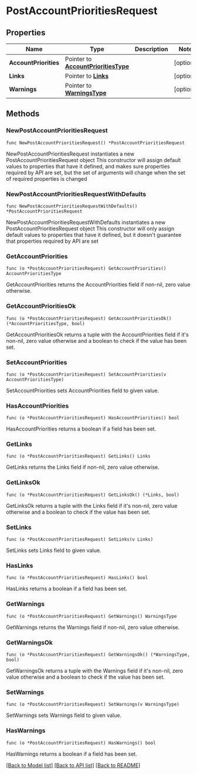# PostAccountPrioritiesRequest

## Properties

Name | Type | Description | Notes
------------ | ------------- | ------------- | -------------
**AccountPriorities** | Pointer to [**AccountPrioritiesType**](AccountPrioritiesType.md) |  | [optional] 
**Links** | Pointer to [**Links**](Links.md) |  | [optional] 
**Warnings** | Pointer to [**WarningsType**](WarningsType.md) |  | [optional] 

## Methods

### NewPostAccountPrioritiesRequest

`func NewPostAccountPrioritiesRequest() *PostAccountPrioritiesRequest`

NewPostAccountPrioritiesRequest instantiates a new PostAccountPrioritiesRequest object
This constructor will assign default values to properties that have it defined,
and makes sure properties required by API are set, but the set of arguments
will change when the set of required properties is changed

### NewPostAccountPrioritiesRequestWithDefaults

`func NewPostAccountPrioritiesRequestWithDefaults() *PostAccountPrioritiesRequest`

NewPostAccountPrioritiesRequestWithDefaults instantiates a new PostAccountPrioritiesRequest object
This constructor will only assign default values to properties that have it defined,
but it doesn't guarantee that properties required by API are set

### GetAccountPriorities

`func (o *PostAccountPrioritiesRequest) GetAccountPriorities() AccountPrioritiesType`

GetAccountPriorities returns the AccountPriorities field if non-nil, zero value otherwise.

### GetAccountPrioritiesOk

`func (o *PostAccountPrioritiesRequest) GetAccountPrioritiesOk() (*AccountPrioritiesType, bool)`

GetAccountPrioritiesOk returns a tuple with the AccountPriorities field if it's non-nil, zero value otherwise
and a boolean to check if the value has been set.

### SetAccountPriorities

`func (o *PostAccountPrioritiesRequest) SetAccountPriorities(v AccountPrioritiesType)`

SetAccountPriorities sets AccountPriorities field to given value.

### HasAccountPriorities

`func (o *PostAccountPrioritiesRequest) HasAccountPriorities() bool`

HasAccountPriorities returns a boolean if a field has been set.

### GetLinks

`func (o *PostAccountPrioritiesRequest) GetLinks() Links`

GetLinks returns the Links field if non-nil, zero value otherwise.

### GetLinksOk

`func (o *PostAccountPrioritiesRequest) GetLinksOk() (*Links, bool)`

GetLinksOk returns a tuple with the Links field if it's non-nil, zero value otherwise
and a boolean to check if the value has been set.

### SetLinks

`func (o *PostAccountPrioritiesRequest) SetLinks(v Links)`

SetLinks sets Links field to given value.

### HasLinks

`func (o *PostAccountPrioritiesRequest) HasLinks() bool`

HasLinks returns a boolean if a field has been set.

### GetWarnings

`func (o *PostAccountPrioritiesRequest) GetWarnings() WarningsType`

GetWarnings returns the Warnings field if non-nil, zero value otherwise.

### GetWarningsOk

`func (o *PostAccountPrioritiesRequest) GetWarningsOk() (*WarningsType, bool)`

GetWarningsOk returns a tuple with the Warnings field if it's non-nil, zero value otherwise
and a boolean to check if the value has been set.

### SetWarnings

`func (o *PostAccountPrioritiesRequest) SetWarnings(v WarningsType)`

SetWarnings sets Warnings field to given value.

### HasWarnings

`func (o *PostAccountPrioritiesRequest) HasWarnings() bool`

HasWarnings returns a boolean if a field has been set.


[[Back to Model list]](../README.md#documentation-for-models) [[Back to API list]](../README.md#documentation-for-api-endpoints) [[Back to README]](../README.md)


